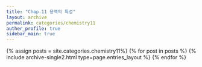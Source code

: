 ```yaml
---
title: "Chap.11 용액의 특성"
layout: archive
permalink: categories/chemistry11
auther_profile: true
sidebar_main: true
---
```


{% assign posts = site.categories.chemistry11%}
{% for post in posts %} {% include archive-single2.html type=page.entries_layout %} {% endfor %}